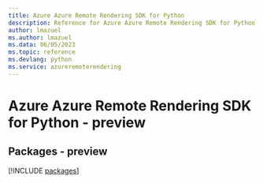 ```yaml
---
title: Azure Azure Remote Rendering SDK for Python
description: Reference for Azure Azure Remote Rendering SDK for Python
author: lmazuel
ms.author: lmazuel
ms.data: 06/05/2023
ms.topic: reference
ms.devlang: python
ms.service: azureremoterendering
---
```

# Azure Azure Remote Rendering SDK for Python - preview
## Packages - preview
[!INCLUDE [packages](azure-remote-rendering-index.md)]